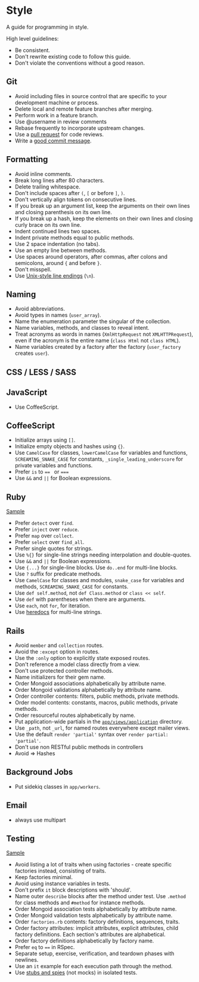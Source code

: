 Style
=====

A guide for programming in style.

High level guidelines:

* Be consistent.
* Don't rewrite existing code to follow this guide.
* Don't violate the conventions without a good reason.

Git
---

* Avoid including files in source control that are specific to your
  development machine or process.
* Delete local and remote feature branches after merging.
* Perform work in a feature branch.
* Use @username in review comments
* Rebase frequently to incorporate upstream changes.
* Use a [pull request](http://goo.gl/Kmdee) for code reviews.
* Write a [good commit message](http://goo.gl/w11us).

Formatting
----------

* Avoid inline comments.
* Break long lines after 80 characters.
* Delete trailing whitespace.
* Don't include spaces after `(`, `[` or before `]`, `)`.
* Don't vertically align tokens on consecutive lines.
* If you break up an argument list, keep the arguments on their own lines and
  closing parenthesis on its own line.
* If you break up a hash, keep the elements on their own lines and closing curly
  brace on its own line.
* Indent continued lines two spaces.
* Indent private methods equal to public methods.
* Use 2 space indentation (no tabs).
* Use an empty line between methods.
* Use spaces around operators, after commas, after colons and semicolons, around
  `{` and before `}`.
* Don't misspell.
* Use [Unix-style line endings](http://goo.gl/04ehM) (`\n`).

Naming
------

* Avoid abbreviations.
* Avoid types in names (`user_array`).
* Name the enumeration parameter the singular of the collection.
* Name variables, methods, and classes to reveal intent.
* Treat acronyms as words in names (`XmlHttpRequest` not `XMLHTTPRequest`),
  even if the acronym is the entire name (`class Html` not `class HTML`).
* Name variables created by a factory after the factory (`user_factory`
  creates `user`).

CSS / LESS / SASS
-----------------



JavaScript
----------

* Use CoffeeScript.

CoffeeScript
------------

* Initialize arrays using `[]`.
* Initialize empty objects and hashes using `{}`.
* Use `CamelCase` for classes, `lowerCamelCase` for variables and functions,
  `SCREAMING_SNAKE_CASE` for constants, `_single_leading_underscore` for
  private variables and functions.
* Prefer `is` to `== ` or `===`
* Use `&&` and `||` for Boolean expressions.

Ruby
----

[Sample](/sientia/guides/blob/master/style/samples/ruby.rb)

* Prefer `detect` over `find`.
* Prefer `inject` over `reduce`.
* Prefer `map` over `collect`.
* Prefer `select` over `find_all`.
* Prefer single quotes for strings.
* Use `%{}` for single-line strings needing interpolation and double-quotes.
* Use `&&` and `||` for Boolean expressions.
* Use `{...}` for single-line blocks. Use `do..end` for multi-line blocks.
* Use `?` suffix for predicate methods.
* Use `CamelCase` for classes and modules, `snake_case` for variables and
  methods, `SCREAMING_SNAKE_CASE` for constants.
* Use `def self.method`, not `def Class.method` or `class << self`.
* Use `def` with parentheses when there are arguments.
* Use `each`, not `for`, for iteration.
* Use [heredocs](http://rubyquicktips.com/post/4438542511/heredoc-and-indent) for 
  multi-line strings.


Rails
-----

* Avoid `member` and `collection` routes.
* Avoid the `:except` option in routes.
* Use the `:only` option to explicitly state exposed routes.
* Don't reference a model class directly from a view.
* Don't use protected controller methods.
* Name initializers for their gem name.
* Order Mongoid associations alphabetically by attribute name.
* Order Mongoid validations alphabetically by attribute name.
* Order controller contents: filters, public methods, private methods.
* Order model contents: constants, macros, public methods, private methods.
* Order resourceful routes alphabetically by name.
* Put application-wide partials in the
  [`app/views/application`](http://goo.gl/5Z8Vv) directory.
* Use `_path`, not `_url`, for named routes everywhere except mailer views.
* Use the default `render 'partial'` syntax over `render partial: 'partial'`.
* Don't use non RESTful public methods in controllers
* Avoid => Hashes

Background Jobs
---------------

* Put sidekiq classes in `app/workers`.

Email
-----

* always use multipart

Testing
-------

[Sample](/thoughtbot/guides/blob/master/style/samples/testing.rb)

* Avoid listing a lot of traits when using factories - create specific factories instead, consisting of traits.
* Keep factories minimal.
* Avoid using instance variables in tests.
* Don't prefix `it` block descriptions with 'should'.
* Name outer `describe` blocks after the method under test. Use `.method`
  for class methods and `#method` for instance methods.
* Order Mongoid association tests alphabetically by attribute name.
* Order Mongoid validation tests alphabetically by attribute name.
* Order `factories.rb` contents: factory definitions, sequences, traits.
* Order factory attributes: implicit attributes, explicit attributes,
  child factory definitions. Each section's attributes are alphabetical.
* Order factory definitions alphabetically by factory name.
* Prefer `eq` to `==` in RSpec.
* Separate setup, exercise, verification, and teardown phases with newlines.
* Use an `it` example for each execution path through the method.
* Use [stubs and spies](http://goo.gl/EciDJ) (not mocks) in isolated tests.
